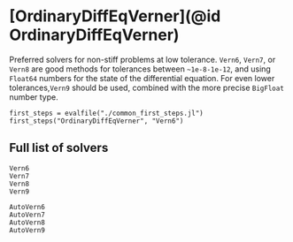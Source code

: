 # [OrdinaryDiffEqVerner](@id OrdinaryDiffEqVerner)

Preferred solvers for non-stiff problems at low tolerance.
`Vern6`, `Vern7`, or `Vern8` are good methods for tolerances between `~1e-8-1e-12`,
and using `Float64` numbers for the state of the differential equation.
For even lower tolerances,`Vern9` should be used, combined with the more precise `BigFloat` number type.

```@eval
first_steps = evalfile("./common_first_steps.jl")
first_steps("OrdinaryDiffEqVerner", "Vern6")
```

## Full list of solvers

```@docs
Vern6
Vern7
Vern8
Vern9
```

```@docs
AutoVern6
AutoVern7
AutoVern8
AutoVern9
```
